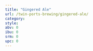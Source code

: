 ```yaml
---
title: "Gingered Ale"
url: /twin-ports-brewing/gingered-ale/
category: 
style: 
abv: 0
ibu: 0
srm: 0
upc: 0
---
```


